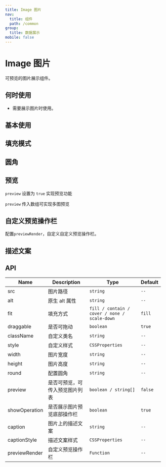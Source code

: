 ```yaml
---
title: Image 图片
nav:
  title: 组件
  path: /common
group:
  title: 数据展示
mobile: false
---
```


# Image 图片

可预览的图片展示组件。

## 何时使用

- 需要展示图片时使用。

## 基本使用

<code src="./demos/index1.tsx"></code>

## 填充模式

<code src="./demos/index2.tsx"></code>

## 圆角

<code src="./demos/index3.tsx"></code>

## 预览

`preview` 设置为 `true` 实现预览功能

<code src="./demos/index4.tsx"></code>

`preview` 传入数组可实现多图预览

<code src="./demos/index5.tsx"></code>

## 自定义预览操作栏

配置`previewRender`，自定义自定义预览操作栏。

<code src="./demos/index7.tsx"></code>

## 描述文案

<code src="./demos/index6.tsx"></code>

## API

| Name          | Description                    | Type                                         | Default |
| ------------- | ------------------------------ | -------------------------------------------- | ------- |
| src           | 图片路径                       | `string`                                     | `--`    |
| alt           | 原生 alt 属性                  | `string`                                     | `--`    |
| fit           | 填充方式                       | `fill / contain / cover / none / scale-down` | `fill`  |
| draggable     | 是否可拖动                     | `boolean`                                    | `true`  |
| className     | 自定义类名                     | `string`                                     | `--`    |
| style         | 自定义样式                     | `CSSProperties`                              | `--`    |
| width         | 图片宽度                       | `string`                                     | `--`    |
| height        | 图片高度                       | `string`                                     | `--`    |
| round         | 配置圆角                       | `string`                                     | `--`    |
| preview       | 是否可预览，可传入预览图片列表 | `boolean / string[]`                         | `false` |
| showOperation | 是否展示图片预览底部操作栏     | `boolean`                                    | `true`  |
| caption       | 图片上的描述文案               | `string`                                     | `--`    |
| captionStyle  | 描述文案样式                   | `CSSProperties`                              | `--`    |
| previewRender | 自定义预览操作栏               | `Function`                                   | `--`    |
